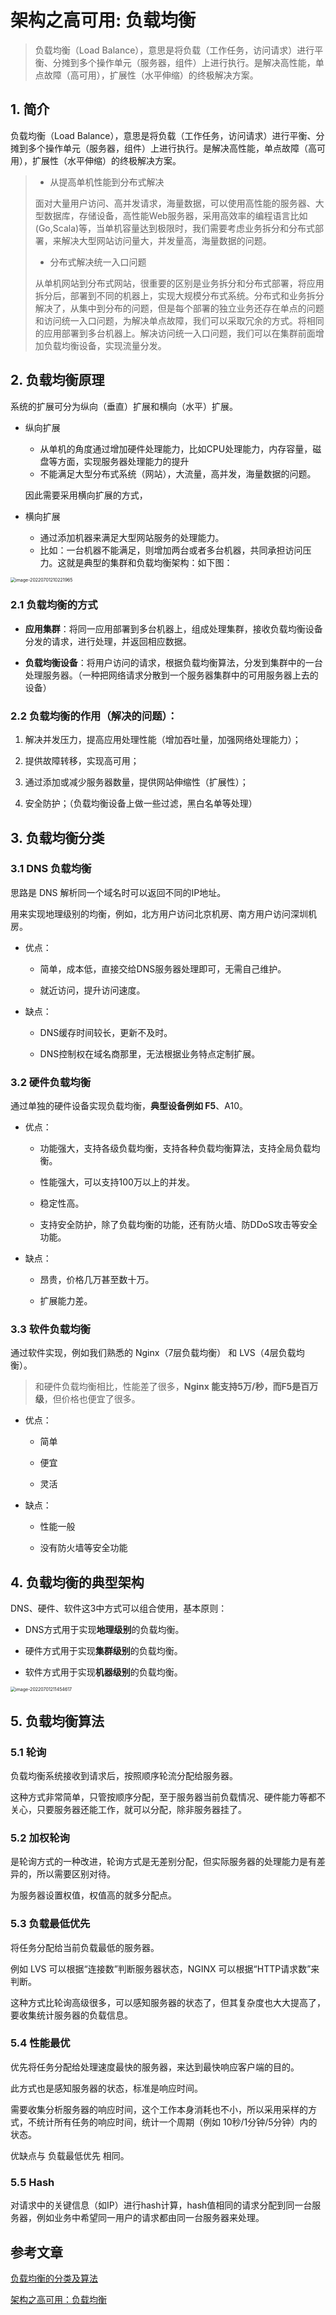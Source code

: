 # 架构之高可用: 负载均衡

>负载均衡（Load Balance），意思是将负载（工作任务，访问请求）进行平衡、分摊到多个操作单元（服务器，组件）上进行执行。是解决高性能，单点故障（高可用），扩展性（水平伸缩）的终极解决方案。

## 1. 简介

负载均衡（Load Balance），意思是将负载（工作任务，访问请求）进行平衡、分摊到多个操作单元（服务器，组件）上进行执行。是解决高性能，单点故障（高可用），扩展性（水平伸缩）的终极解决方案。

>- 从提高单机性能到分布式解决
>
>面对大量用户访问、高并发请求，海量数据，可以使用高性能的服务器、大型数据库，存储设备，高性能Web服务器，采用高效率的编程语言比如(Go,Scala)等，当单机容量达到极限时，我们需要考虑业务拆分和分布式部署，来解决大型网站访问量大，并发量高，海量数据的问题。
>
>- 分布式解决统一入口问题
>
>从单机网站到分布式网站，很重要的区别是业务拆分和分布式部署，将应用拆分后，部署到不同的机器上，实现大规模分布式系统。分布式和业务拆分解决了，从集中到分布的问题，但是每个部署的独立业务还存在单点的问题和访问统一入口问题，为解决单点故障，我们可以采取冗余的方式。将相同的应用部署到多台机器上。解决访问统一入口问题，我们可以在集群前面增加负载均衡设备，实现流量分发。

## 2. 负载均衡原理

系统的扩展可分为纵向（垂直）扩展和横向（水平）扩展。

- 纵向扩展

  - 从单机的角度通过增加硬件处理能力，比如CPU处理能力，内存容量，磁盘等方面，实现服务器处理能力的提升
  - 不能满足大型分布式系统（网站），大流量，高并发，海量数据的问题。

  因此需要采用横向扩展的方式，

- 横向扩展
  - 通过添加机器来满足大型网站服务的处理能力。
  - 比如：一台机器不能满足，则增加两台或者多台机器，共同承担访问压力。这就是典型的集群和负载均衡架构：如下图：

<img src="https://zszblog.oss-cn-beijing.aliyuncs.com/zszblog/image-20220701210221965.png" alt="image-20220701210221965" style="zoom:50%;" />

### 2.1 **负载均衡的方式**

- **应用集群**：将同一应用部署到多台机器上，组成处理集群，接收负载均衡设备分发的请求，进行处理，并返回相应数据。

- **负载均衡设备**：将用户访问的请求，根据负载均衡算法，分发到集群中的一台处理服务器。（一种把网络请求分散到一个服务器集群中的可用服务器上去的设备）

### 2.2 **负载均衡的作用**（解决的问题）：

1. 解决并发压力，提高应用处理性能（增加吞吐量，加强网络处理能力）；

2. 提供故障转移，实现高可用；

3. 通过添加或减少服务器数量，提供网站伸缩性（扩展性）；

4. 安全防护；（负载均衡设备上做一些过滤，黑白名单等处理）

## 3. 负载均衡分类

### 3.1 DNS 负载均衡

思路是 DNS 解析同一个域名时可以返回不同的IP地址。

用来实现地理级别的均衡，例如，北方用户访问北京机房、南方用户访问深圳机房。

- 优点：

  - 简单，成本低，直接交给DNS服务器处理即可，无需自己维护。

  - 就近访问，提升访问速度。

- 缺点：

  - DNS缓存时间较长，更新不及时。

  - DNS控制权在域名商那里，无法根据业务特点定制扩展。

### 3.2 硬件负载均衡

通过单独的硬件设备实现负载均衡，**典型设备例如 F5**、A10。

- 优点：

  - 功能强大，支持各级负载均衡，支持各种负载均衡算法，支持全局负载均衡。

  - 性能强大，可以支持100万以上的并发。

  - 稳定性高。

  - 支持安全防护，除了负载均衡的功能，还有防火墙、防DDoS攻击等安全功能。

- 缺点：

  - 昂贵，价格几万甚至数十万。

  - 扩展能力差。

### 3.3 软件负载均衡

通过软件实现，例如我们熟悉的 Nginx（7层负载均衡） 和 LVS（4层负载均衡）。

> 和硬件负载均衡相比，性能差了很多，**Nginx 能支持5万/秒，而F5是百万级**，但价格也便宜了很多。

- 优点：

  - 简单

  - 便宜

  - 灵活

- 缺点：

  - 性能一般

  - 没有防火墙等安全功能

## 4. 负载均衡的典型架构

DNS、硬件、软件这3中方式可以组合使用，基本原则：

- DNS方式用于实现**地理级别**的负载均衡。

- 硬件方式用于实现**集群级别**的负载均衡。

- 软件方式用于实现**机器级别**的负载均衡。

<img src="https://zszblog.oss-cn-beijing.aliyuncs.com/zszblog/image-20220701211454617.png" alt="image-20220701211454617" style="zoom:50%;" />

## 5. 负载均衡算法

### 5.1 轮询

负载均衡系统接收到请求后，按照顺序轮流分配给服务器。

这种方式非常简单，只管按顺序分配，至于服务器当前负载情况、硬件能力等都不关心，只要服务器还能工作，就可以分配，除非服务器挂了。

### 5.2 加权轮询

是轮询方式的一种改进，轮询方式是无差别分配，但实际服务器的处理能力是有差异的，所以需要区别对待。

为服务器设置权值，权值高的就多分配点。

### 5.3 负载最低优先

将任务分配给当前负载最低的服务器。

例如 LVS 可以根据“连接数”判断服务器状态，NGINX 可以根据“HTTP请求数”来判断。

这种方式比轮询高级很多，可以感知服务器的状态了，但其复杂度也大大提高了，要收集统计服务器的负载信息。

### 5.4 性能最优

优先将任务分配给处理速度最快的服务器，来达到最快响应客户端的目的。

此方式也是感知服务器的状态，标准是响应时间。

需要收集分析服务器的响应时间，这个工作本身消耗也不小，所以采用采样的方式，不统计所有任务的响应时间，统计一个周期（例如 10秒/1分钟/5分钟）内的状态。

优缺点与 负载最低优先 相同。

### 5.5 Hash

对请求中的关键信息（如IP）进行hash计算，hash值相同的请求分配到同一台服务器，例如业务中希望同一用户的请求都由同一台服务器来处理。

## 参考文章

[负载均衡的分类及算法](https://blog.51cto.com/u_15127579/2722198)

[架构之高可用：负载均衡](https://pdai.tech/md/arch/arch-y-loadbalance.html)